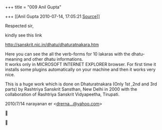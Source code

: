 +++
title = "009 Anil Gupta"

+++
[[Anil Gupta	2010-07-14, 17:05:21 [Source](https://groups.google.com/g/bvparishat/c/v4rv-Vt0vho)]]



Respected sir,  
  
kindly see this link  
  
<http://sanskrit.nic.in/dhatu/dhaturatnakara.htm>  
  
Here you can see the all the verb-forms for 10 lakaras with the dhatu-meaning and other dhatu informations.  
It works only in MICROSOFT INTERNET EXPLORER browser. For first time it installs some plugins automatically on your machine and then it works very nice.  
  
This is a huge work which is done on Dhaturatnakara (Only 1st ,2nd and 3rd parts) by Rashtriya Sanskrit Sansthan, New Delhi in 2000 with the collaboration of Rashtriya Sanskrit Vidyapeetha, Tirupati.  
  
  

2010/7/14 narayanan er \<[drerna...@yahoo.com]()\>  





